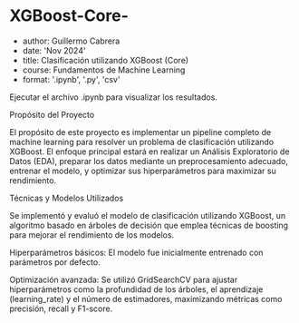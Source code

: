 # XGBoost-Core-


* author: Guillermo Cabrera
* date: 'Nov 2024'
* title: Clasificación utilizando XGBoost (Core)
* course: Fundamentos de Machine Learning
* format: '.ipynb', '.py', 'csv'


Ejecutar el archivo .ipynb para visualizar los resultados.


Propósito del Proyecto

El propósito de este proyecto es implementar un pipeline completo de machine learning para resolver un problema de clasificación utilizando XGBoost. El enfoque principal estará en realizar un Análisis Exploratorio de Datos (EDA), preparar los datos mediante un preprocesamiento adecuado, entrenar el modelo, y optimizar sus hiperparámetros para maximizar su rendimiento.


Técnicas y Modelos Utilizados

Se implementó y evaluó el modelo de clasificación utilizando XGBoost, un algoritmo basado en árboles de decisión que emplea técnicas de boosting para mejorar el rendimiento de los modelos.


Hiperparámetros básicos: El modelo fue inicialmente entrenado con parámetros por defecto.


Optimización avanzada: Se utilizó GridSearchCV para ajustar hiperparámetros como la profundidad de los árboles, el aprendizaje (learning_rate) y el número de estimadores, maximizando métricas como precisión, recall y F1-score.